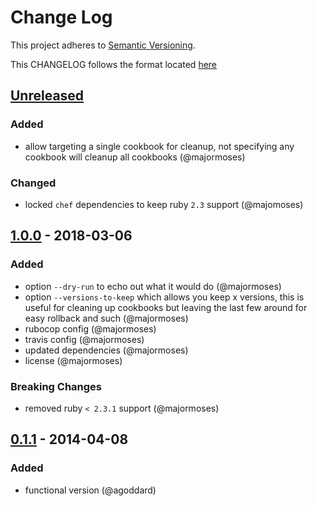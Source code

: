 # Change Log
This project adheres to [Semantic Versioning](http://semver.org/).

This CHANGELOG follows the format located [here](https://github.com/sensu-plugins/community/blob/master/HOW_WE_CHANGELOG.md)

## [Unreleased]

### Added
- allow targeting a single cookbook for cleanup, not specifying any cookbook will cleanup all cookbooks (@majormoses)

### Changed
- locked `chef` dependencies to keep ruby `2.3` support (@majomoses)

## [1.0.0] - 2018-03-06
### Added
- option `--dry-run` to echo out what it would do (@majormoses)
- option `--versions-to-keep` which allows you keep x versions, this is useful for cleaning up cookbooks but leaving the last few around for easy rollback and such (@majormoses)
- rubocop config (@majormoses)
- travis config (@majormoses)
- updated dependencies (@majormoses)
- license (@majormoses)

### Breaking Changes
- removed ruby `< 2.3.1` support (@majormoses)

## [0.1.1] - 2014-04-08
### Added
- functional version (@agoddard)

[Unreleased]: https://github.com/majormoses/knife-cookbook-cleanup/compare/1.0.0...HEAD
[1.0.0]: https://github.com/majormoses/knife-cookbook-cleanup/compare/v0.1.1...1.0.0
[0.1.1]: https://github.com/majormoses/knife-cookbook-cleanup/compare/df026a622e4962f0a1d88e93d866bf4daae02b0e...7822c8a3790c25ab2acb56b24507728c19efd7b4

